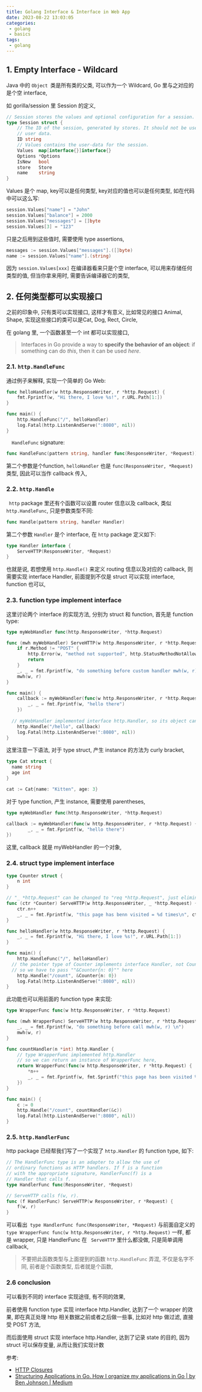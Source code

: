 ```yaml
---
title: Golang Interface & Interface in Web App
date: 2023-08-22 13:03:05
categories:
 - golang
 - basics
tags:
 - golang
---
```


## 1. Empty Interface - Wildcard

Java 中的 `Object `类是所有类的父类, 可以作为一个 Wildcard, Go 里与之对应的是个空 interface, 

如 gorilla/session 里 Session 的定义, 

```go
// Session stores the values and optional configuration for a session.
type Session struct {
	// The ID of the session, generated by stores. It should not be used for
	// user data.
	ID string
	// Values contains the user-data for the session.
	Values  map[interface{}]interface{}
	Options *Options
	IsNew   bool
	store   Store
	name    string
}
```

Values 是个 map, key可以是任何类型, key对应的值也可以是任何类型, 如在代码中可以这么写:

```go
session.Values["name"] = "John"
session.Values["balance"] = 2000
session.Values["messages"] = []byte
session.Values[3] = "123"
```

只是之后用到这些值时, 需要使用 type assertions, 

```go
messages := session.Values["messages"].([]byte)
name := session.Values["name"].(string)
```

因为 ` session.Values[xxx] ` 在编译器看来只是个空 interface, 可以用来存储任何类型的值, 但当你拿来用时, 需要告诉编译器它的类型, 

## 2. 任何类型都可以实现接口

之前的印象中, 只有类可以实现接口, 这样才有意义, 比如常见的接口 Animal, Shape, 实现这些接口的类可以是Cat, Dog, Rect, Circle, 

在 golang 里, 一个函数甚至一个 int 都可以实现接口, 

>Interfaces in Go provide a way to **specify the behavior of an object**: if something can do *this*, then it can be used *here*.

### 2.1. `http.HandleFunc`

通过例子来解释, 实现一个简单的 Go Web:

```go
func helloHandler(w http.ResponseWriter, r *http.Request) {
    fmt.Fprintf(w, "Hi there, I love %s!", r.URL.Path[1:])
}

func main() {
    http.HandleFunc("/", helloHandler)
    log.Fatal(http.ListenAndServe(":8080", nil))
}
```

`  HandleFunc`  signature:

```go
func HandleFunc(pattern string, handler func(ResponseWriter, *Request))
```

第二个参数是个function, `helloHandler` 也是 `func(ResponseWriter, *Request)` 类型, 因此可以当作 callback 传入, 

### 2.2. `http.Handle` 

` http`  package 里还有个函数可以设置 router 信息以及 callback, 类似 `http.HandleFunc`, 只是参数类型不同:

```go
func Handle(pattern string, handler Handler)
```

第二个参数 `Handler` 是个 interface, 在 `http` package 定义如下:

```go
type Handler interface {
	ServeHTTP(ResponseWriter, *Request)
}
```

也就是说, 若想使用 `http.Handle()` 来定义 routing 信息以及对应的 callback, 则需要实现 interface Handler, 前面提到不仅是 struct 可以实现 interface, function 也可以, 

### 2.3. function type implement interface

这里讨论两个 interface 的实现方法, 分别为 struct 和 function, 首先是 function type:

```go
type myWebHandler func(http.ResponseWriter, *http.Request)

func (mwh myWebHandler) ServeHTTP(w http.ResponseWriter, r *http.Request) {
	if r.Method != "POST" {
		http.Error(w, "method not supported", http.StatusMethodNotAllowed)
		return
	}
	_, _ = fmt.Fprintf(w, "do something before custom handler mwh(w, r)")
	mwh(w, r)
}

func main() {
	callback := myWebHandler(func(w http.ResponseWriter, r *http.Request) {
		_, _ = fmt.Fprintf(w, "hello there")
	})
	
  // myWebHandler implemented interface http.Handler, so its object can passed here
	http.Handle("/hello", callback)
	log.Fatal(http.ListenAndServe(":8080", nil))
}
```

这里注意一下语法, 对于 type struct, 产生 instance 的方法为 curly bracket, 

```go
type Cat struct {
  name string
  age int
}

cat := Cat{name: "Kitten", age: 3}
```

对于 type function, 产生 instance, 需要使用 parentheses, 

```go
type myWebHandler func(http.ResponseWriter, *http.Request)

callback := myWebHandler(func(w http.ResponseWriter, r *http.Request) {
		_, _ = fmt.Fprintf(w, "hello there")
})
```

这里, callback 就是 myWebHandler 的一个对象, 

### 2.4. struct type implement interface

```go
type Counter struct {
	n int
}

// "_ *http.Request" can be changed to "req *http.Request", just eliminate warning
func (ctr *Counter) ServeHTTP(w http.ResponseWriter, _ *http.Request) {
	ctr.n++
	_, _ = fmt.Fprintf(w, "this page has benn visited = %d times\n", ctr.n)
}

func helloHandler(w http.ResponseWriter, r *http.Request) {
	_, _ = fmt.Fprintf(w, "Hi there, I love %s!", r.URL.Path[1:])
}

func main() {
	http.HandleFunc("/", helloHandler)
  // the pointer type of Counter implements interface Handler, not Counter, 
  // so we have to pass ""&Counter{n: 0}"" here
	http.Handle("/count", &Counter{n: 0})
	log.Fatal(http.ListenAndServe(":8080", nil))
}
```

此功能也可以用前面的 function type 来实现:

```go
type WrapperFunc func(w http.ResponseWriter, r *http.Request)

func (mwh WrapperFunc) ServeHTTP(w http.ResponseWriter, r *http.Request) {
	_, _ = fmt.Fprintf(w, "do something before call mwh(w, r) \n")
	mwh(w, r)
}

func countHandler(n *int) http.Handler {
	// type WrapperFunc implemented http.Handler
	// so we can return an instance of WrapperFunc here,
	return WrapperFunc(func(w http.ResponseWriter, r *http.Request) {
		*n++
		_, _ = fmt.Fprintf(w, fmt.Sprintf("this page has been visited %d times\n", *n))
	})
}

func main() {
	c := 0
	http.Handle("/count", countHandler(&c))
	log.Fatal(http.ListenAndServe(":8080", nil))
}
```

### 2.5. `http.HandlerFunc` 

http package 已经帮我们写了一个实现了 `http.Handler` 的 function type, 如下:

```go
// The HandlerFunc type is an adapter to allow the use of
// ordinary functions as HTTP handlers. If f is a function
// with the appropriate signature, HandlerFunc(f) is a
// Handler that calls f.
type HandlerFunc func(ResponseWriter, *Request)

// ServeHTTP calls f(w, r).
func (f HandlerFunc) ServeHTTP(w ResponseWriter, r *Request) {
	f(w, r)
}
```

可以看出` type HandlerFunc func(ResponseWriter, *Request)` 与前面自定义的 `type WrapperFunc func(w http.ResponseWriter, r *http.Request)` 一样, 都是 wrapper, 只是  HandlerFunc 在 ` ServeHTTP` 里什么都没做, 只是简单调用callback, 

> 不要把此函数类型与上面提到的函数 `http.HandleFunc`  弄混, 不仅是名字不同, 前者是个函数类型, 后者就是个函数, 

### 2.6 conclusion

可以看到不同的 interface 实现途径, 有不同的效果, 

前者使用 function type 实现 interface http.Handler, 达到了一个 wrapper 的效果, 即在真正处理 http 相关数据之前或者之后做一些事, 比如对 http 做过滤, 直接受 POST 方法, 

而后面使用 struct 实现  interface http.Handler, 达到了记录 state 的目的, 因为 struct 可以保存变量, 从而让我们实现计数

参考:

- [HTTP Closures](https://gist.github.com/tsenart/5fc18c659814c078378d)
- [Structuring Applications in Go. How I organize my applications in Go | by Ben Johnson | Medium](https://medium.com/@benbjohnson/structuring-applications-in-go-3b04be4ff091)
